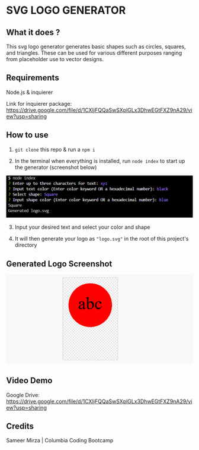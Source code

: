# SVG LOGO GENERATOR

## What it does ?

This svg logo generator generates basic shapes such as circles, squares, and triangles. These can be used for various different purposes ranging from placeholder use to vector designs.

## Requirements

Node.js & inquierer

Link for inquierer package: https://drive.google.com/file/d/1CXIjFQQaSwSXplGLx3DhwEGtFXZ9nA29/view?usp=sharing

## How to use

1. `git clone` this repo & run a `npm i`

2. In the terminal when everything is installed, run `node index` to start up the generator (screenshot below)

![screenshot of a node index](./examples/nodeindex.png)

3. Input your desired text and select your color and shape

4. It will then generate your logo as `"logo.svg"` in the root of this project's directory

## Generated Logo Screenshot

![generated svg logo](./examples/examplegenlogo.png)

## Video Demo

Google Drive: https://drive.google.com/file/d/1CXIjFQQaSwSXplGLx3DhwEGtFXZ9nA29/view?usp=sharing

## Credits

Sameer Mirza | Columbia Coding Bootcamp
